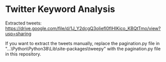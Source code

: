 # Twitter Keyword Analysis

Extracted tweets: https://drive.google.com/file/d/1J_Y2dcgQ3oIiefI0flHIKico_KBQtTmo/view?usp=sharing

If you want to extract the tweets manually, replace the pagination.py file in "...\Python\Python38\Lib\site-packages\tweepy\" with the pagination.py file in this repository.
